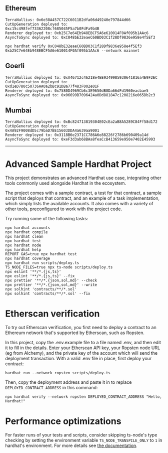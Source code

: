 ## Ethereum

```
TerraNullius: 0x6e38A457C722C6011B2dfa06d49240e797844d66
CutUpGeneration deployed to: 0xc15c498fef73362208cf685045F5a7b0FdFa9b4B
Renderer deployed to: 0xb25C7e64Eb948EBCF5A6e610014F0Af095b1AAc6
AsyncToSync deployed to: 0xC048bE32eaeC60BD03C1f28Df9836e958e4f5Ef3

npx hardhat verify 0xC048bE32eaeC60BD03C1f28Df9836e958e4f5Ef3 0xb25C7e64Eb948EBCF5A6e610014F0Af095b1AAc6 --network mainnet
```

## Goerli

```
TerraNullius deployed to: 0xA46712c46218e4EE9349985930641816a4E9F2EC
CutUpGeneration deployed to: 0xd1eD780c50736AA0a2bBc91DBa77f483F002e01F
Renderer deployed to: 0x7580D4969Cb6c3E9650dB8Da66dFd1960eacbae5
AsyncToSync deployed to: 0x06699B7096424a0Dd881847c1208216e065Db2c3
```

## Mumbai

```
TerraNullius deployed to: 0xBc824713819304E02cEa2aB8A5289C84Ff58d172
CutUpGeneration deployed to: 0x4A92F9008dD5c79baD7BE15603DDA4a639aa9001
Renderer deployed to: 0x3118B6e2371CC786A6e88226f2786b690409a14d
AsyncToSync deployed to: 0xeF3d3ab68BAa8feaCcB413659e950e7402E45993
```

---

# Advanced Sample Hardhat Project

This project demonstrates an advanced Hardhat use case, integrating other tools commonly used alongside Hardhat in the ecosystem.

The project comes with a sample contract, a test for that contract, a sample script that deploys that contract, and an example of a task implementation, which simply lists the available accounts. It also comes with a variety of other tools, preconfigured to work with the project code.

Try running some of the following tasks:

```shell
npx hardhat accounts
npx hardhat compile
npx hardhat clean
npx hardhat test
npx hardhat node
npx hardhat help
REPORT_GAS=true npx hardhat test
npx hardhat coverage
npx hardhat run scripts/deploy.ts
TS_NODE_FILES=true npx ts-node scripts/deploy.ts
npx eslint '**/*.{js,ts}'
npx eslint '**/*.{js,ts}' --fix
npx prettier '**/*.{json,sol,md}' --check
npx prettier '**/*.{json,sol,md}' --write
npx solhint 'contracts/**/*.sol'
npx solhint 'contracts/**/*.sol' --fix
```

# Etherscan verification

To try out Etherscan verification, you first need to deploy a contract to an Ethereum network that's supported by Etherscan, such as Ropsten.

In this project, copy the .env.example file to a file named .env, and then edit it to fill in the details. Enter your Etherscan API key, your Ropsten node URL (eg from Alchemy), and the private key of the account which will send the deployment transaction. With a valid .env file in place, first deploy your contract:

```shell
hardhat run --network ropsten scripts/deploy.ts
```

Then, copy the deployment address and paste it in to replace `DEPLOYED_CONTRACT_ADDRESS` in this command:

```shell
npx hardhat verify --network ropsten DEPLOYED_CONTRACT_ADDRESS "Hello, Hardhat!"
```

# Performance optimizations

For faster runs of your tests and scripts, consider skipping ts-node's type checking by setting the environment variable `TS_NODE_TRANSPILE_ONLY` to `1` in hardhat's environment. For more details see [the documentation](https://hardhat.org/guides/typescript.html#performance-optimizations).
